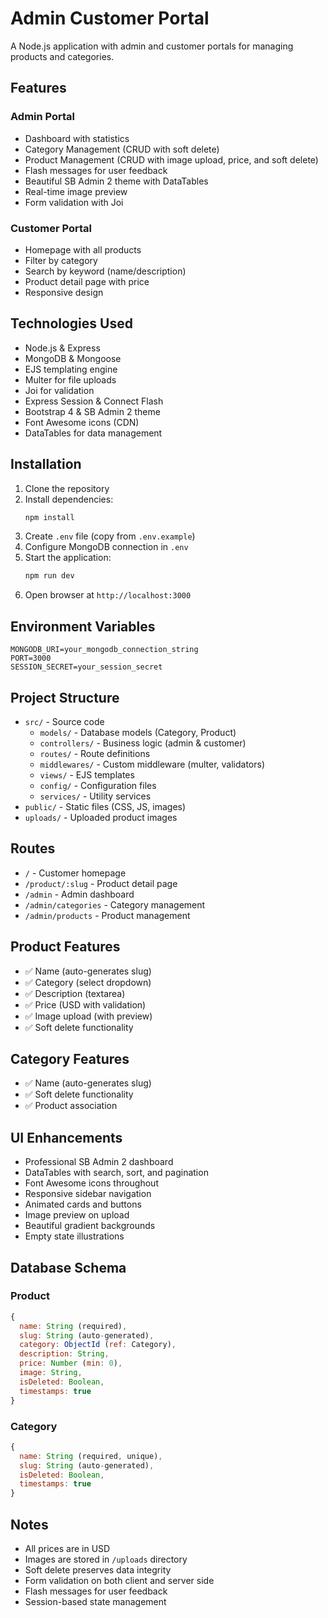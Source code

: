 # Admin Customer Portal

A Node.js application with admin and customer portals for managing products and categories.

## Features

### Admin Portal
- Dashboard with statistics
- Category Management (CRUD with soft delete)
- Product Management (CRUD with image upload, price, and soft delete)
- Flash messages for user feedback
- Beautiful SB Admin 2 theme with DataTables
- Real-time image preview
- Form validation with Joi

### Customer Portal
- Homepage with all products
- Filter by category
- Search by keyword (name/description)
- Product detail page with price
- Responsive design

## Technologies Used
- Node.js & Express
- MongoDB & Mongoose
- EJS templating engine
- Multer for file uploads
- Joi for validation
- Express Session & Connect Flash
- Bootstrap 4 & SB Admin 2 theme
- Font Awesome icons (CDN)
- DataTables for data management

## Installation

1. Clone the repository
2. Install dependencies:
   ```bash
   npm install
   ```
3. Create `.env` file (copy from `.env.example`)
4. Configure MongoDB connection in `.env`
5. Start the application:
   ```bash
   npm run dev
   ```
6. Open browser at `http://localhost:3000`

## Environment Variables
```
MONGODB_URI=your_mongodb_connection_string
PORT=3000
SESSION_SECRET=your_session_secret
```

## Project Structure
- `src/` - Source code
  - `models/` - Database models (Category, Product)
  - `controllers/` - Business logic (admin & customer)
  - `routes/` - Route definitions
  - `middlewares/` - Custom middleware (multer, validators)
  - `views/` - EJS templates
  - `config/` - Configuration files
  - `services/` - Utility services
- `public/` - Static files (CSS, JS, images)
- `uploads/` - Uploaded product images

## Routes
- `/` - Customer homepage
- `/product/:slug` - Product detail page
- `/admin` - Admin dashboard
- `/admin/categories` - Category management
- `/admin/products` - Product management

## Product Features
- ✅ Name (auto-generates slug)
- ✅ Category (select dropdown)
- ✅ Description (textarea)
- ✅ Price (USD with validation)
- ✅ Image upload (with preview)
- ✅ Soft delete functionality

## Category Features
- ✅ Name (auto-generates slug)
- ✅ Soft delete functionality
- ✅ Product association

## UI Enhancements
- Professional SB Admin 2 dashboard
- DataTables with search, sort, and pagination
- Font Awesome icons throughout
- Responsive sidebar navigation
- Animated cards and buttons
- Image preview on upload
- Beautiful gradient backgrounds
- Empty state illustrations

## Database Schema

### Product
```javascript
{
  name: String (required),
  slug: String (auto-generated),
  category: ObjectId (ref: Category),
  description: String,
  price: Number (min: 0),
  image: String,
  isDeleted: Boolean,
  timestamps: true
}
```

### Category
```javascript
{
  name: String (required, unique),
  slug: String (auto-generated),
  isDeleted: Boolean,
  timestamps: true
}
```

## Notes
- All prices are in USD
- Images are stored in `/uploads` directory
- Soft delete preserves data integrity
- Form validation on both client and server side
- Flash messages for user feedback
- Session-based state management
